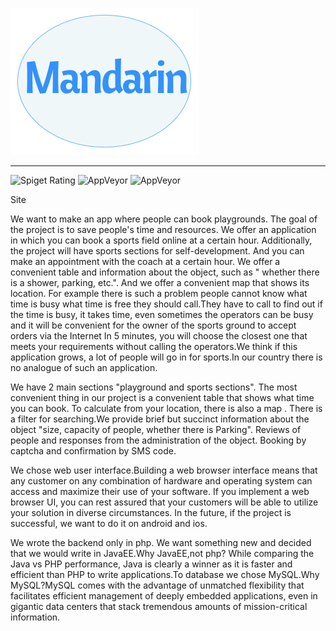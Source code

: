 ![alt text](logo.png "Title")

---

![Spiget Rating](https://img.shields.io/spiget/rating/9089)
![AppVeyor](https://img.shields.io/badge/madeby-Byte-red)
![AppVeyor](https://img.shields.io/badge/Dev-JavaEE-blue)

Site

We want to make an app where people can book playgrounds. The goal of the project is to save people's time and resources. We offer an application in which you can book a sports field online at a certain hour. Additionally, the project will have sports sections for self-development. And you can make an appointment with the coach at a certain hour. We offer a convenient table and information about the object, such as " whether there is a shower, parking, etc.". And we offer a convenient map that shows its location. For example there is such a problem people cannot know what time is busy what time is free they should call.They have to call to find out if the time is busy, it takes time, even sometimes the operators can be busy and it will be convenient for the owner of the sports ground to accept orders via the Internet In 5 minutes, you will choose the closest one that meets your requirements without calling the operators.We think if this application grows, a lot of people will go in for sports.In our country there is no analogue of such an application.

We have 2 main sections "playground and sports sections". The most convenient thing in our project is a convenient table that shows what time you can book. To calculate from your location, there is also a map . There is a filter for searching.We provide brief but succinct information about the object "size, capacity of people, whether there is Parking". Reviews of people and responses from the administration of the object. Booking by captcha and confirmation by SMS code.

We chose web user interface.Building a web browser interface means that any customer on any combination of hardware and operating system can access and maximize their use of your software. If you implement a web browser UI, you can rest assured that your customers will be able to utilize your solution in diverse circumstances. In the future, if the project is successful, we want to do it on android and ios.

We wrote the backend only in php. We want something new and decided that we would write in JavaEE.Why JavaEE,not php? While comparing the Java vs PHP performance, Java is clearly a winner as it is faster and efficient than PHP to write applications.To database we chose MySQL.Why MySQL?MySQL comes with the advantage of unmatched flexibility that facilitates efficient management of deeply embedded applications, even in gigantic data centers that stack tremendous amounts of mission-critical information.
